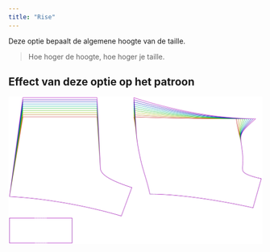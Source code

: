 ```yaml
---
title: "Rise"
---
```


Deze optie bepaalt de algemene hoogte van de taille.

> Hoe hoger de hoogte, hoe hoger je taille.

## Effect van deze optie op het patroon

![Deze afbeelding toont het effect van deze optie door meerdere varianten die een andere waarde hebben voor deze optie te vervangen](shin_rise_sample.svg "Effect van deze optie op het patroon")
